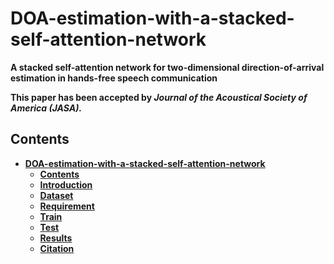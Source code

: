 # DOA-estimation-with-a-stacked-self-attention-network
**A stacked self-attention network for two-dimensional direction-of-arrival estimation in hands-free speech communication**

**This paper has been accepted by *Journal of the Acoustical Society of America (JASA).***

## Contents 
* **[DOA-estimation-with-a-stacked-self-attention-network](#doa-estimation-with-a-stacked-self-attention-network)**
  * **[Contents](#contents)**
  * **[Introduction](#introduction)**
  * **[Dataset](#dataset)**
  * **[Requirement](#requirement)**
  * **[Train](#train)**
  * **[Test](#test)**
  * **[Results](#results)**
  * **[Citation](#citation)**

